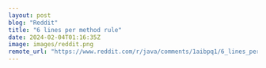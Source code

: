 ```yaml
---
layout: post
blog: "Reddit"
title: "6 lines per method rule"
date: 2024-02-04T01:16:35Z
image: images/reddit.png
remote_url: "https://www.reddit.com/r/java/comments/1aibpq1/6_lines_per_method_rule/"
---
```

